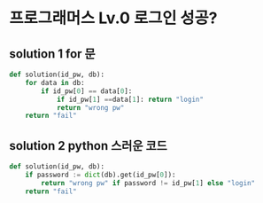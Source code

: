 # 프로그래머스 Lv.0 로그인 성공?

## solution 1 for 문

```python
def solution(id_pw, db):
    for data in db:
        if id_pw[0] == data[0]:
            if id_pw[1] ==data[1]: return "login"
            return "wrong pw"
    return "fail"
```

## solution 2 python 스러운 코드

```python
def solution(id_pw, db):
    if password := dict(db).get(id_pw[0]):
        return "wrong pw" if password != id_pw[1] else "login"
    return "fail"
```
